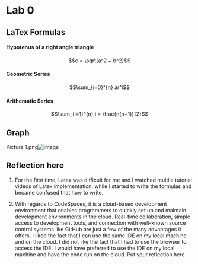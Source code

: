 # Lab 0



## LaTex Formulas

<!-- Put your formulas here
 $x= [ -b +/- sqrt(b^2-4ac) ]/2a$//
$$x = {-b \pm \sqrt{b^2-4ac} \over 2a}$$ -->

#### Hypotenus of a right angle triangle
$$c = \sqrt{a^2 + b^2}$$

#### Geometric Series
$$\sum_{i=0}^{n} ar^i$$

#### Arithematic Series
$$\sum_{i=1}^{n} i = \frac{n(n+1)}{2}$$

## Graph
Picture 1.png![image](https://user-images.githubusercontent.com/113838829/213639526-0ce5c6ba-2ad6-412f-b6d2-5dc50413b1f5.png)


## Reflection here
1. For the first time, Latex was difficult for me and I watched multile tutorial videos of Latex implementation, while I started to write the formulas and became confused that how to write.

2. With regards to CodeSpaces, it is a cloud-based development environment that enables programmers to quickly set up and maintain development environments in the cloud. Real-time collaboration, simple access to development tools, and connection with well-known source control systems like GitHub are just a few of the many advantages it offers.
I liked the fact that I can use the same IDE on my local machine and on the cloud. I did not like the fact that I had to use the browser to access the IDE. I would have preferred to use the IDE on my local machine and have the code run on the cloud.
Put your reflection here
